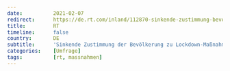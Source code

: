 ```yaml
---
date:          2021-02-07
redirect:      https://de.rt.com/inland/112870-sinkende-zustimmung-bevolkerung-zu-lockdown/
title:         RT
timeline:      false
country:       DE
subtitle:      'Sinkende Zustimmung der Bevölkerung zu Lockdown-Maßnahmen – Kritik an 50er-Inzidenzwert'
categories:    [Umfrage]
tags:          [rt, massnahmen]
---
```

